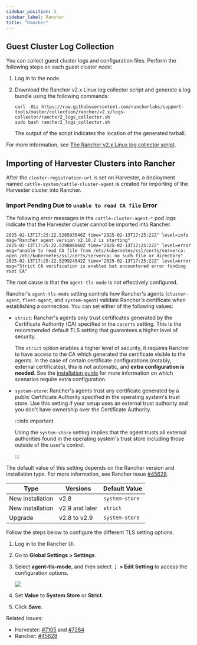 ```yaml
---
sidebar_position: 2
sidebar_label: Rancher
title: "Rancher"
---
```


<head>
  <link rel="canonical" href="https://docs.harvesterhci.io/v1.5/troubleshooting/rancher"/>
</head>


## Guest Cluster Log Collection

You can collect guest cluster logs and configuration files. Perform the following steps on each guest cluster node:

1. Log in to the node.
1. Download the Rancher v2.x Linux log collector script and generate a log bundle using the following commands:

    ```
    curl -OLs https://raw.githubusercontent.com/rancherlabs/support-tools/master/collection/rancher/v2.x/logs-collector/rancher2_logs_collector.sh
    sudo bash rancher2_logs_collector.sh
    ```

    The output of the script indicates the location of the generated tarball.

For more information, see [The Rancher v2.x Linux log collector script](https://www.suse.com/support/kb/doc/?id=000020191).


## Importing of Harvester Clusters into Rancher

After the `cluster-registration-url` is set on Harvester, a deployment named `cattle-system/cattle-cluster-agent` is created for importing of the Harvester cluster into Rancher.

### Import Pending Due to `unable to read CA file` Error

The following error messages in the `cattle-cluster-agent-*` pod logs indicate that the Harvester cluster cannot be imported into Rancher.

```
2025-02-13T17:25:22.520593546Z time="2025-02-13T17:25:22Z" level=info msg="Rancher agent version v2.10.2 is starting"
2025-02-13T17:25:22.529886868Z time="2025-02-13T17:25:22Z" level=error msg="unable to read CA file from /etc/kubernetes/ssl/certs/serverca: open /etc/kubernetes/ssl/certs/serverca: no such file or directory"
2025-02-13T17:25:22.529924542Z time="2025-02-13T17:25:22Z" level=error msg="Strict CA verification is enabled but encountered error finding root CA"
```

The root cause is that the `agent-tls-mode` is not effectively configured.

Rancher's `agent-tls-mode` setting controls how Rancher's agents (`cluster-agent`, `fleet-agent`, and `system-agent`) validate Rancher's certificate when establishing a connection. You can set either of the following values:

- `strict`: Rancher's agents only trust certificates generated by the Certificate Authority (CA) specified in the `cacerts` setting. This is the recommended default TLS setting that guarantees a higher level of security.

    The `strict` option enables a higher level of security, it requires Rancher to have access to the CA which generated the certificate visible to the agents. In the case of certain certificate configurations (notably, external certificates), this is not automatic, and **extra configuration is needed**. See the [installation guide](https://ranchermanager.docs.rancher.com/getting-started/installation-and-upgrade/install-upgrade-on-a-kubernetes-cluster#3-choose-your-ssl-configuration) for more information on which scenarios require extra configuration.

- `system-store`: Rancher's agents trust any certificate generated by a public Certificate Authority specified in the operating system's trust store. Use this setting if your setup uses an external trust authority and you don't have ownership over the Certificate Authority.

  :::info important

  Using the `system-store` setting implies that the agent trusts all external authorities found in the operating system's trust store including those outside of the user's control.

  :::

The default value of this setting depends on the Rancher version and installation type. For more information, see Rancher issue [#45628](https://github.com/rancher/rancher/issues/45628#issuecomment-2246152604).

| Type | Versions | Default Value |
| --- | --- | --- |
| New installation | v2.8 | `system-store` |
| New installation | v2.9 and later | `strict` |
| Upgrade | v2.8 to v2.9 | `system-store` |


Follow the steps below to configure the different TLS setting options.

1. Log in to the Rancher UI.

1. Go to **Global Settings > Settings**.

1. Select **agent-tls-mode**, and then select **⋮ > Edit Setting** to access the configuration options.

    ![](/img/v1.4/troubleshooting/rancher-global-setting-agent-tls-mode.png)

1. Set **Value** to **System Store** or **Strict**.

1. Click **Save**.

Related issues:

- Harvester: [#7105](https://github.com/harvester/harvester/issues/7105) and [#7284](https://github.com/harvester/harvester/issues/7284)
- Rancher: [#45628](https://github.com/rancher/rancher/issues/45628)
